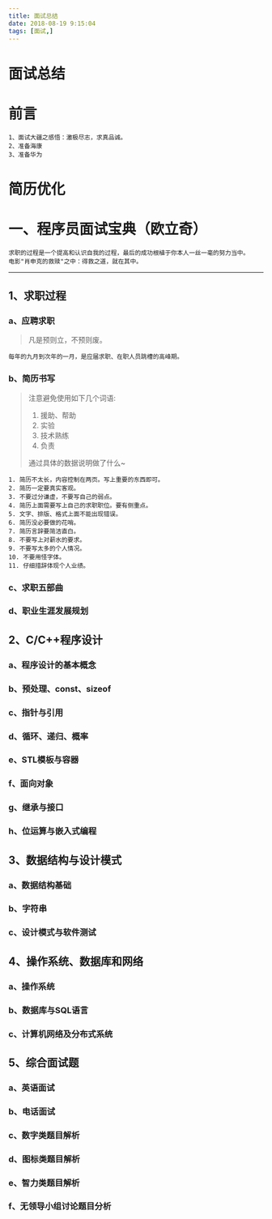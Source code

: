 ```yaml
---
title: 面试总结
date: 2018-08-19 9:15:04
tags: [面试,]
---
```



#  
<!--more-->

# 面试总结


# 前言

    1、面试大疆之感悟：激极尽志，求真品诚。
    2、准备海康
    3、准备华为

# 简历优化


# 一、程序员面试宝典（欧立奇）


    求职的过程是一个提高和认识自我的过程，最后的成功根植于你本人一丝一毫的努力当中。
    电影"肖申克的救赎"之中：得救之道，就在其中。

----------------
## 1、求职过程

### a、应聘求职               

> 凡是预则立，不预则废。 

    每年的九月到次年的一月，是应届求职、在职人员跳槽的高峰期。

### b、简历书写

> 注意避免使用如下几个词语:
>
> 1. 援助、帮助
> 2. 实验
> 3. 技术熟练
> 4. 负责
>
> 通过具体的数据说明做了什么~

    1. 简历不太长，内容控制在两页。写上重要的东西即可。
    2. 简历一定要真实客观。
    3. 不要过分谦虚，不要写自己的弱点。
    4. 简历上面需要写上自己的求职职位。要有侧重点。
    5. 文字、排版、格式上面不能出现错误。
    6. 简历没必要做的花哨。
    7. 简历言辞要简洁直白。
    8. 不要写上对薪水的要求。
    9. 不要写太多的个人情况。
    10. 不要用怪字体。
    11. 仔细措辞体现个人业绩。

### c、求职五部曲

### d、职业生涯发展规划

## 2、C/C++程序设计

### a、程序设计的基本概念
  
### b、预处理、const、sizeof

### c、指针与引用

### d、循环、递归、概率

### e、STL模板与容器

### f、面向对象

### g、继承与接口

### h、位运算与嵌入式编程

## 3、数据结构与设计模式

### a、数据结构基础

### b、字符串

### c、设计模式与软件测试

## 4、操作系统、数据库和网络

### a、操作系统

### b、数据库与SQL语言

### c、计算机网络及分布式系统

## 5、综合面试题

### a、英语面试

### b、电话面试

### c、数字类题目解析

### d、图标类题目解析

### e、智力类题目解析

### f、无领导小组讨论题目分析



